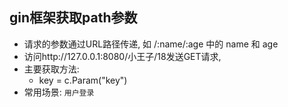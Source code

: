 ## gin框架获取path参数
- 请求的参数通过URL路径传递, 如 /:name/:age 中的 name 和 age
- 访问http://127.0.0.1:8080/小王子/18发送GET请求, 
- 主要获取方法:
    - key = c.Param("key")
- 常用场景: `用户登录`